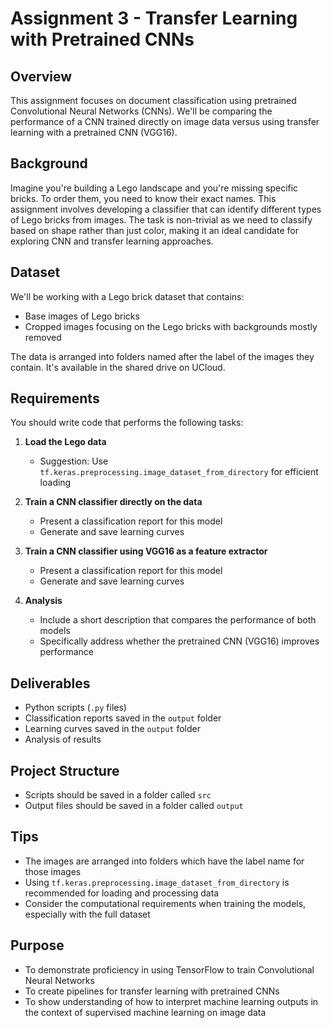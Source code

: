 # Assignment 3 - Transfer Learning with Pretrained CNNs

## Overview
This assignment focuses on document classification using pretrained Convolutional Neural Networks (CNNs). We'll be comparing the performance of a CNN trained directly on image data versus using transfer learning with a pretrained CNN (VGG16).

## Background
Imagine you're building a Lego landscape and you're missing specific bricks. To order them, you need to know their exact names. This assignment involves developing a classifier that can identify different types of Lego bricks from images. The task is non-trivial as we need to classify based on shape rather than just color, making it an ideal candidate for exploring CNN and transfer learning approaches.

## Dataset
We'll be working with a Lego brick dataset that contains:
- Base images of Lego bricks
- Cropped images focusing on the Lego bricks with backgrounds mostly removed

The data is arranged into folders named after the label of the images they contain. It's available in the shared drive on UCloud.

## Requirements
You should write code that performs the following tasks:

1. **Load the Lego data**
   - Suggestion: Use `tf.keras.preprocessing.image_dataset_from_directory` for efficient loading

2. **Train a CNN classifier directly on the data**
   - Present a classification report for this model
   - Generate and save learning curves

3. **Train a CNN classifier using VGG16 as a feature extractor**
   - Present a classification report for this model
   - Generate and save learning curves
   
4. **Analysis**
   - Include a short description that compares the performance of both models
   - Specifically address whether the pretrained CNN (VGG16) improves performance

## Deliverables
- Python scripts (`.py` files)
- Classification reports saved in the `output` folder
- Learning curves saved in the `output` folder
- Analysis of results

## Project Structure
- Scripts should be saved in a folder called `src`
- Output files should be saved in a folder called `output`

## Tips
- The images are arranged into folders which have the label name for those images
- Using `tf.keras.preprocessing.image_dataset_from_directory` is recommended for loading and processing data
- Consider the computational requirements when training the models, especially with the full dataset

## Purpose
- To demonstrate proficiency in using TensorFlow to train Convolutional Neural Networks
- To create pipelines for transfer learning with pretrained CNNs
- To show understanding of how to interpret machine learning outputs in the context of supervised machine learning on image data